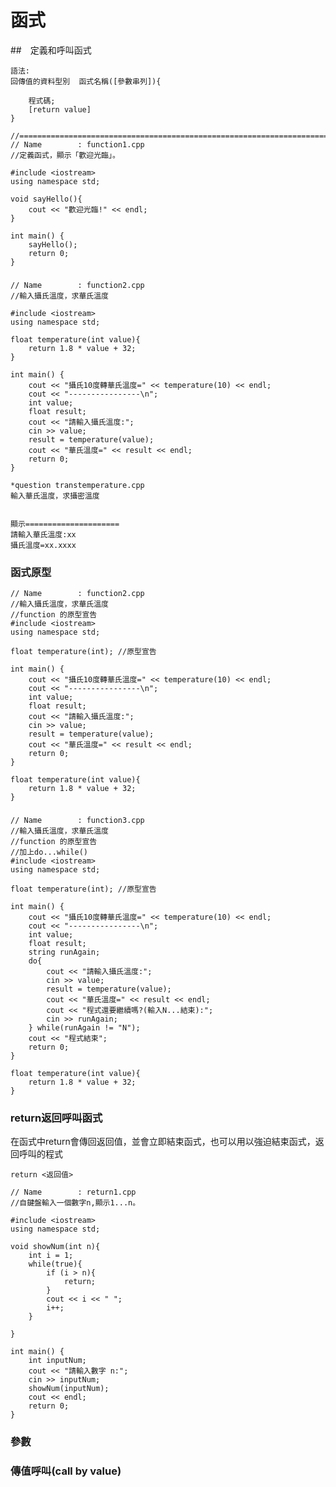 # 函式
##　定義和呼叫函式
```
語法:回傳值的資料型別  函式名稱([參數串列]){	程式碼;	[return value]}
```
	//============================================================================
	// Name        : function1.cpp
	//定義函式，顯示「歡迎光臨」。
	
	#include <iostream>
	using namespace std;
	
	void sayHello(){
		cout << "歡迎光臨!" << endl;
	}
	
	int main() {
		sayHello();
		return 0;
	}
	
### 
	// Name        : function2.cpp
	//輸入攝氏溫度，求華氏溫度
	
	#include <iostream>
	using namespace std;
	
	float temperature(int value){
		return 1.8 * value + 32;
	}
	
	int main() {
		cout << "攝氏10度轉華氏溫度=" << temperature(10) << endl;
		cout << "----------------\n";
		int value;
		float result;
		cout << "請輸入攝氏溫度:";
		cin >> value;
		result = temperature(value);
		cout << "華氏溫度=" << result << endl;
		return 0;
	}

```
*question transtemperature.cpp
輸入華氏溫度，求攝密溫度


顯示=====================
請輸入華氏溫度:xx
攝氏溫度=xx.xxxx
```

### 函式原型

	// Name        : function2.cpp
	//輸入攝氏溫度，求華氏溫度
	//function 的原型宣告
	#include <iostream>
	using namespace std;
	
	float temperature(int); //原型宣告
	
	int main() {
		cout << "攝氏10度轉華氏溫度=" << temperature(10) << endl;
		cout << "----------------\n";
		int value;
		float result;
		cout << "請輸入攝氏溫度:";
		cin >> value;
		result = temperature(value);
		cout << "華氏溫度=" << result << endl;
		return 0;
	}
	
	float temperature(int value){
		return 1.8 * value + 32;
	}


### 

	// Name        : function3.cpp
	//輸入攝氏溫度，求華氏溫度
	//function 的原型宣告
	//加上do...while()
	#include <iostream>
	using namespace std;
	
	float temperature(int); //原型宣告
	
	int main() {
		cout << "攝氏10度轉華氏溫度=" << temperature(10) << endl;
		cout << "----------------\n";
		int value;
		float result;
		string runAgain;
		do{
			cout << "請輸入攝氏溫度:";
			cin >> value;
			result = temperature(value);
			cout << "華氏溫度=" << result << endl;
			cout << "程式還要繼續嗎?(輸入N...結束):";
			cin >> runAgain;
		} while(runAgain != "N");
		cout << "程式結束";
		return 0;
	}
	
	float temperature(int value){
		return 1.8 * value + 32;
	}

### return返回呼叫函式
在函式中return會傳回返回值，並會立即結束函式，也可以用以強迫結束函式，返回呼叫的程式
```
return <返回值>
```

	// Name        : return1.cpp
	//自鍵盤輸入一個數字n,顯示1...n。
	
	#include <iostream>
	using namespace std;
	
	void showNum(int n){
		int i = 1;
		while(true){
			if (i > n){
				return;
			}
			cout << i << " ";
			i++;
		}
	
	}
	
	int main() {
		int inputNum;
		cout << "請輸入數字 n:";
		cin >> inputNum;
		showNum(inputNum);
		cout << endl;
		return 0;
	}


### 參數
### 傳值呼叫(call by value)
